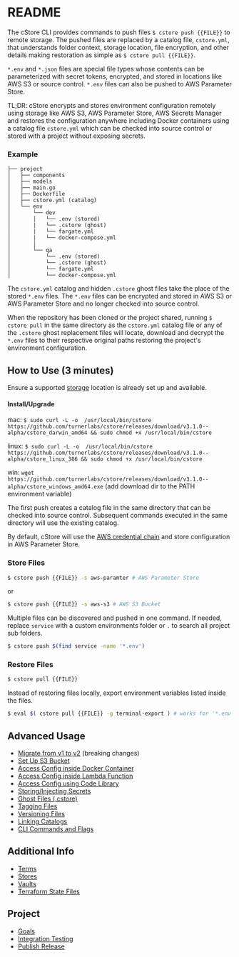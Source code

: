 # README

The cStore CLI provides commands to push files `$ cstore push {{FILE}}` to remote storage. The pushed files are replaced by a catalog file, `cstore.yml`, that understands folder context, storage location, file encryption, and other details making restoration as simple as `$ cstore pull {{FILE}}`.

`*.env` and `*.json` files are special file types whose contents can be parameterized with secret tokens, encrypted, and stored in locations like AWS S3 or source control. `*.env` files can also be pushed to AWS Parameter Store.

TL;DR: cStore encrypts and stores environment configuration remotely using storage like AWS S3, AWS Parameter Store, AWS Secrets Manager and restores the configuration anywhere including Docker containers using a catalog file `cstore.yml` which can be checked into source control or stored with a project without exposing secrets.

### Example ###
```
├── project
│   ├── components
│   ├── models
│   ├── main.go
│   ├── Dockerfile 
│   ├── cstore.yml (catalog)
│   └── env
│       └── dev
│       │   └── .env (stored)
│       |   └── .cstore (ghost)
│       |   └── fargate.yml
│       |   └── docker-compose.yml
│       │
│       └── qa
│           └── .env (stored)
│           └── .cstore (ghost)
│           └── fargate.yml
│           └── docker-compose.yml
```
The `cstore.yml` catalog and hidden `.cstore` ghost files take the place of the stored `*.env` files. The `*.env` files can be encrypted and stored in AWS S3 or AWS Parameter Store and no longer checked into source control.

When the repository has been cloned or the project shared, running `$ cstore pull` in the same directory as the `cstore.yml` catalog file or any of the `.cstore` ghost replacement files will locate, download and decrypt the `*.env` files to their respective original paths restoring the project's environment configuration.

## How to Use (3 minutes) ##

Ensure a supported [storage](docs/STORES.md) location is already set up and available.

#### Install/Upgrade ####
mac: `$ sudo curl -L -o  /usr/local/bin/cstore https://github.com/turnerlabs/cstore/releases/download/v3.1.0--alpha/cstore_darwin_amd64 && sudo chmod +x /usr/local/bin/cstore`

linux: `$ sudo curl -L -o  /usr/local/bin/cstore https://github.com/turnerlabs/cstore/releases/download/v3.1.0--alpha/cstore_linux_386 && sudo chmod +x /usr/local/bin/cstore`

win: `wget https://github.com/turnerlabs/cstore/releases/download/v3.1.0--alpha/cstore_windows_amd64.exe` (add download dir to the PATH environment variable)

The first push creates a catalog file in the same directory that can be checked into source control. Subsequent commands executed in the same directory will use the existing catalog.

By default, cStore will use the [AWS credential chain](https://docs.aws.amazon.com/sdk-for-go/v1/developer-guide/configuring-sdk.html) and store configuration in AWS Parameter Store.

### Store Files ###
```bash
$ cstore push {{FILE}} -s aws-paramter # AWS Parameter Store
```
or
```bash
$ cstore push {{FILE}} -s aws-s3 # AWS S3 Bucket
```

Multiple files can be discovered and pushed in one command. If needed, replace `service` with a custom environments folder or `.` to search all project sub folders.
```bash
$ cstore push $(find service -name '*.env')
```

### Restore Files ###
```bash
$ cstore pull {{FILE}}
```

Instead of restoring files locally, export environment variables listed inside the files. 
```bash
$ eval $( cstore pull {{FILE}} -g terminal-export ) # works for '*.env' files only
```

## Advanced Usage ##

* [Migrate from v1 to v2](docs/MIGRATE.md) (breaking changes)
* [Set Up S3 Bucket](docs/S3.md)
* [Access Config inside Docker Container](docs/DOCKER.md)
* [Access Config inside Lambda Function](docs/LAMBDA.md)
* [Access Config using Code Library](docs/LIBRARY.md)
* [Storing/Injecting Secrets](docs/SECRETS.md)
* [Ghost Files (.cstore)](docs/GHOST.md)
* [Tagging Files](docs/TAGGING.md)
* [Versioning Files](docs/VERSIONING.md)
* [Linking Catalogs](docs/LINKING.md)
* [CLI Commands and Flags](docs/CLI.md)

## Additional Info ##

* [Terms](docs/TERMS.md)
* [Stores](docs/STORES.md)
* [Vaults](docs/VAULTS.md)
* [Terraform State Files](docs/TERRAFORM.md)

## Project ##

* [Goals](docs/GOALS.md)
* [Integration Testing](docs/TESTING.md)
* [Publish Release](docs/PUBLISH.md)
